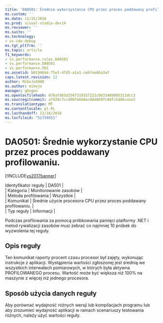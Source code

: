 ```yaml
---
title: 'DA0501: Średnie wykorzystanie CPU przez proces poddawany profilowaniu. | Microsoft Docs'
ms.custom: ''
ms.date: 11/15/2016
ms.prod: visual-studio-dev14
ms.reviewer: ''
ms.suite: ''
ms.technology:
- vs-ide-debug
ms.tgt_pltfrm: ''
ms.topic: article
f1_keywords:
- vs.performance.rules.DA0501
- vs.performance.DA0501
- vs.performance.501
ms.assetid: b01946b4-75e3-47d5-a1a1-cebfae66a3af
caps.latest.revision: 12
author: MikeJo5000
ms.author: mikejo
manager: ghogen
ms.openlocfilehash: 076afd65d356f319357221c0d33489895311dcc3
ms.sourcegitcommit: af428c7ccd007e668ec0dd8697c88fc5d8bca1e2
ms.translationtype: MT
ms.contentlocale: pl-PL
ms.lasthandoff: 11/16/2018
ms.locfileid: "51759551"
---
```

# <a name="da0501-average-cpu-consumption-by-the-process-being-profiled"></a>DA0501: Średnie wykorzystanie CPU przez proces poddawany profilowaniu.
[!INCLUDE[vs2017banner](../includes/vs2017banner.md)]

Identyfikator reguły | DA501 |  
| Kategoria | Monitorowanie zasobów |  
| Metoda profilowania | Wszystkie |  
| Komunikat | Średnie użycie procesora CPU przez proces poddawany profilowaniu. |  
| Typ reguły | Informacji |  
  
 Podczas profilowania za pomocą próbkowania pamięci platformy .NET i metod rywalizacji zasobów musi zebrać co najmniej 10 próbek do wyzwolenia tej reguły.  
  
## <a name="rule-description"></a>Opis reguły  
 Ten komunikat raporty procent czasu procesor był zajęty, wykonując instrukcje z aplikacji. Wystąpienia wartości zgłoszonej jest średnią we wszystkich interwałach pomiarowych, w których była aktywna PROFILOWANEGO procesu. Wartość może być większa niż 100% na maszynie z więcej niż jednego procesora.  
  
## <a name="how-to-use-rule-data"></a>Sposób użycia danych reguły  
 Aby porównać wydajność różnych wersji lub kompilacjach programu lub aby zrozumieć wydajność aplikacji w ramach scenariuszy testowania różnych, należy użyć wartości reguły.



